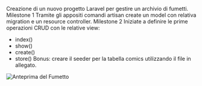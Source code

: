 Creazione di un nuovo progetto Laravel per gestire un archivio di fumetti.
Milestone 1
Tramite gli appositi comandi artisan create un model con relativa migration e un resource controller.
Milestone 2
Iniziate a definire le prime operazioni CRUD con le relative view:
- index()
- show()
- create()
- store()
Bonus:
creare il seeder per la tabella comics utilizzando il file in allegato.


![Anteprima del Fumetto](resources/img/laravel-dcComics-index.png)